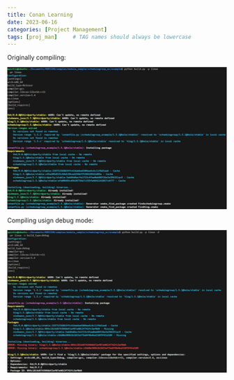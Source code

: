 ```yaml
---
title: Conan Learning
date: 2023-06-16
categories: [Project Management]
tags: [proj_man]     # TAG names should always be lowercase
---
```

Originally compiling:

![no debug](/commons/images/3141911-20230613154349201-1512771090.jpg)

Compiling usign debug mode:

![debug](/commons/images/3141911-20230613154358484-352897918.jpg)
